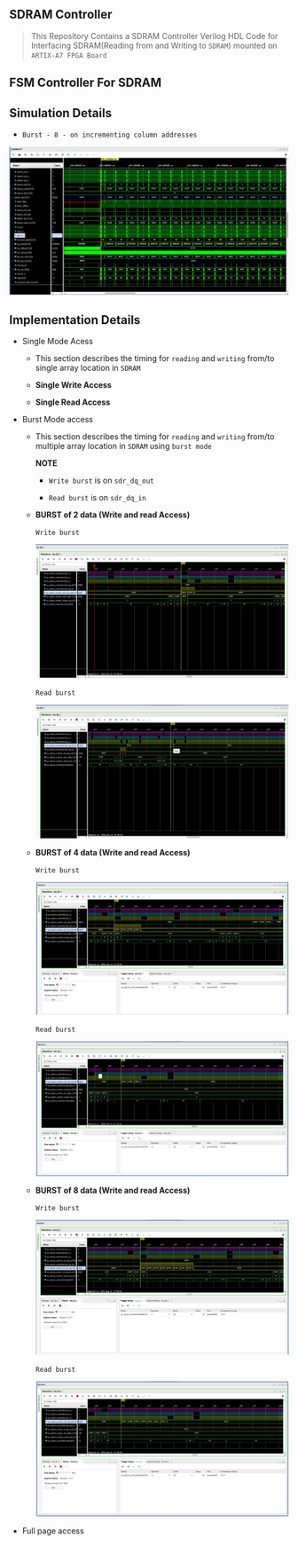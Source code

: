 ## SDRAM Controller

> This Repository Contains a SDRAM Controller Verilog HDL Code for Interfacing SDRAM(Reading from and Writing to `SDRAM`)
  mounted on `ARTIX-A7 FPGA Board`


## FSM Controller For SDRAM



## Simulation Details


   - `Burst - 8 - on incrementing column addresses`

  ![SIM_BURST_8](sim_img/sim_burst_8_continuous.jpg)  


## Implementation Details

  - Single Mode Acess
  
    - This section describes the timing for `reading` and `writing` from/to single array location in `SDRAM`



    - **Single Write Access**




    - **Single Read Access**






  - Burst Mode access

    - This section describes the timing for `reading` and `writing` from/to multiple array location in `SDRAM` using `burst mode`

       **NOTE**

      - `Write burst`  is on `sdr_dq_out` 
       
      - `Read burst` is  on `sdr_dq_in`
      
    - **BURST of 2 data (Write and read Access)**

       `Write burst`

       ![burst_2_w](sim_img/burst_2.jpg)
     
      `Read burst`

      ![burst_2_r](sim_img/burst_2_read.jpg)
   
    
     - **BURST of 4 data (Write and read Access)**
 
       `Write burst`

       ![burst_2_w](sim_img/burst_4_w.jpg)
     
       `Read burst`

       ![burst_2_r](sim_img/burst_4_rd.jpg)


     - **BURST of 8 data (Write and read Access)**

       `Write burst`

       ![burst_2_w](sim_img/burst_8_w.jpg)
     
       `Read burst`

       ![burst_2_r](sim_img/burst_8_rd.jpg)
   

 

  - Full page access